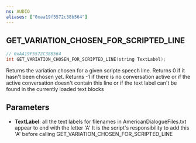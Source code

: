 ```yaml
---
ns: AUDIO
aliases: ["0xaa19f5572c38b564"]
---
```

## GET_VARIATION_CHOSEN_FOR_SCRIPTED_LINE

```c
// 0xAA19F5572C38B564
int GET_VARIATION_CHOSEN_FOR_SCRIPTED_LINE(string TextLabel);
```

Returns the variation chosen for a given scripte speech line. Returns 0 if it hasn't been chosen yet. Returns -1 if there is no conversation active or if the active conversation doesn't contain this line or if the text label can't be found in the currently loaded text blocks


## Parameters
* **TextLabel**: all the text labels for filenames in AmericanDialogueFiles.txt appear to end with the letter 'A' It is the script's responsibility to add this 'A' before calling GET_VARIATION_CHOSEN_FOR_SCRIPTED_LINE
